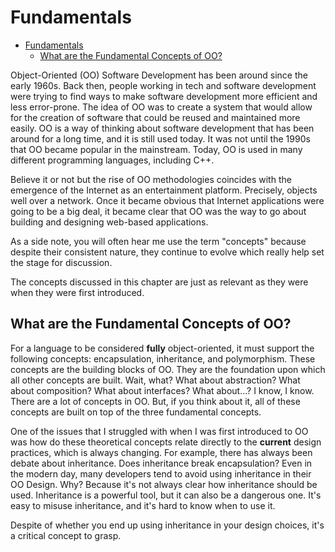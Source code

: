 # Fundamentals

- [Fundamentals](#fundamentals)
  - [What are the Fundamental Concepts of OO?](#what-are-the-fundamental-concepts-of-oo)

Object-Oriented (OO) Software Development has been around since the early 1960s. Back then, people working in tech and software development were trying to find ways to make software development more efficient and less error-prone. The idea of OO was to create a system that would allow for the creation of software that could be reused and maintained more easily. OO is a way of thinking about software development that has been around for a long time, and it is still used today. It was not until the 1990s that OO became popular in the mainstream. Today, OO is used in many different programming languages, including C++. 

Believe it or not but the rise of OO methodologies coincides with the emergence of the Internet as an entertainment platform. Precisely, objects well over a network. Once it became obvious that Internet applications were going to be a big deal, it became clear that OO was the way to go about building and designing web-based applications.

As a side note, you will often hear me use the term "concepts" because despite their consistent nature, they continue to evolve which really help set the stage for discussion.

The concepts discussed in this chapter are just as relevant as they were when they were first introduced.

## What are the Fundamental Concepts of OO?

For a language to be considered **fully** object-oriented, it must support the following concepts: encapsulation, inheritance, and polymorphism. These concepts are the building blocks of OO. They are the foundation upon which all other concepts are built. Wait, what? What about abstraction? What about composition? What about interfaces? What about...? I know, I know. There are a lot of concepts in OO. But, if you think about it, all of these concepts are built on top of the three fundamental concepts.

One of the issues that I struggled with when I was first introduced to OO was how do these theoretical concepts relate directly to the **current** design practices, which is always changing. For example, there has always been debate about inheritance. Does inheritance break encapsulation? Even in the modern day, many developers tend to avoid using inheritance in their OO Design. Why? Because it's not always clear how inheritance should be used. Inheritance is a powerful tool, but it can also be a dangerous one. It's easy to misuse inheritance, and it's hard to know when to use it.

Despite of whether you end up using inheritance in your design choices, it's a critical concept to grasp.

